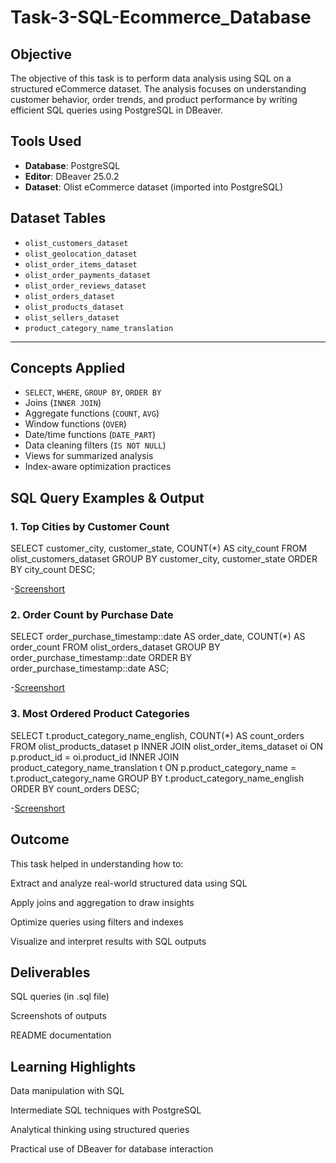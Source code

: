 # Task-3-SQL-Ecommerce_Database

## Objective

The objective of this task is to perform data analysis using SQL on a structured eCommerce dataset. The analysis focuses on understanding customer behavior, order trends, and product performance by writing efficient SQL queries using PostgreSQL in DBeaver.

## Tools Used

- **Database**: PostgreSQL
- **Editor**: DBeaver 25.0.2
- **Dataset**: Olist eCommerce dataset (imported into PostgreSQL)

## Dataset Tables

- `olist_customers_dataset`
- `olist_geolocation_dataset`
- `olist_order_items_dataset`
- `olist_order_payments_dataset`
- `olist_order_reviews_dataset`
- `olist_orders_dataset`
- `olist_products_dataset`
- `olist_sellers_dataset`
- `product_category_name_translation`

---

## Concepts Applied

- `SELECT`, `WHERE`, `GROUP BY`, `ORDER BY`
- Joins (`INNER JOIN`)
- Aggregate functions (`COUNT`, `AVG`)
- Window functions (`OVER`)
- Date/time functions (`DATE_PART`)
- Data cleaning filters (`IS NOT NULL`)
- Views for summarized analysis
- Index-aware optimization practices

## SQL Query Examples & Output

### 1. Top Cities by Customer Count

SELECT
    customer_city,
    customer_state,
    COUNT(*) AS city_count
FROM olist_customers_dataset
GROUP BY customer_city, customer_state
ORDER BY city_count DESC;

-<a href= "https://github.com/Comhek0369/Task-2-SQL-Ecommerce_Database/blob/main/Screenshot%20(292).png">Screenshort</a>

### 2. Order Count by Purchase Date

SELECT
    order_purchase_timestamp::date AS order_date,
    COUNT(*) AS order_count
FROM olist_orders_dataset
GROUP BY order_purchase_timestamp::date
ORDER BY order_purchase_timestamp::date ASC;

-<a href= "https://github.com/Comhek0369/Task-2-SQL-Ecommerce_Database/blob/main/Screenshot%20(293).png">Screenshort</a>

### 3. Most Ordered Product Categories

SELECT
    t.product_category_name_english,
    COUNT(*) AS count_orders
FROM olist_products_dataset p
INNER JOIN olist_order_items_dataset oi ON p.product_id = oi.product_id
INNER JOIN product_category_name_translation t ON p.product_category_name = t.product_category_name
GROUP BY t.product_category_name_english
ORDER BY count_orders DESC;

-<a href= "https://github.com/Comhek0369/Task-2-SQL-Ecommerce_Database/blob/main/Screenshot%20(294).png">Screenshort</a>


## Outcome
This task helped in understanding how to:

Extract and analyze real-world structured data using SQL

Apply joins and aggregation to draw insights

Optimize queries using filters and indexes

Visualize and interpret results with SQL outputs

## Deliverables
SQL queries (in .sql file)

Screenshots of outputs

README documentation

## Learning Highlights
Data manipulation with SQL

Intermediate SQL techniques with PostgreSQL

Analytical thinking using structured queries

Practical use of DBeaver for database interaction
